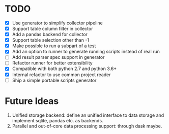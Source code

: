 # TODO

- [x] Use generator to simplify collector pipeline
- [x] Support table column filter in collector
- [x] Add a pandas backend for collector
- [x] Support table selection other than -1
- [x] Make possible to run a subpart of a test
- [x] Add an option to runner to generate running scripts instead of real run
- [ ] Add result parser spec support in generator
- [ ] Refactor runner for better extensibility
- [x] Compatible with both python 2.7 and python 3.6+
- [x] Internal refactor to use common project reader
- [ ] Ship a simple portable scripts generator

# Future Ideas

1. Unified storage backend: define an unified interface to data storage and
   implement sqlite, pandas etc. as backends.
2. Parallel and out-of-core data processing support: through dask maybe.
